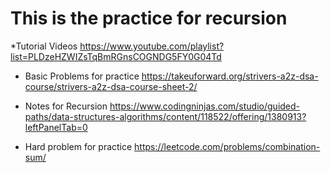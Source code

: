 # This is the practice for recursion

*Tutorial Videos
https://www.youtube.com/playlist?list=PLDzeHZWIZsTqBmRGnsCOGNDG5FY0G04Td

* Basic Problems for practice
https://takeuforward.org/strivers-a2z-dsa-course/strivers-a2z-dsa-course-sheet-2/
  
* Notes for Recursion 
https://www.codingninjas.com/studio/guided-paths/data-structures-algorithms/content/118522/offering/1380913?leftPanelTab=0

* Hard problem for practice
  https://leetcode.com/problems/combination-sum/



